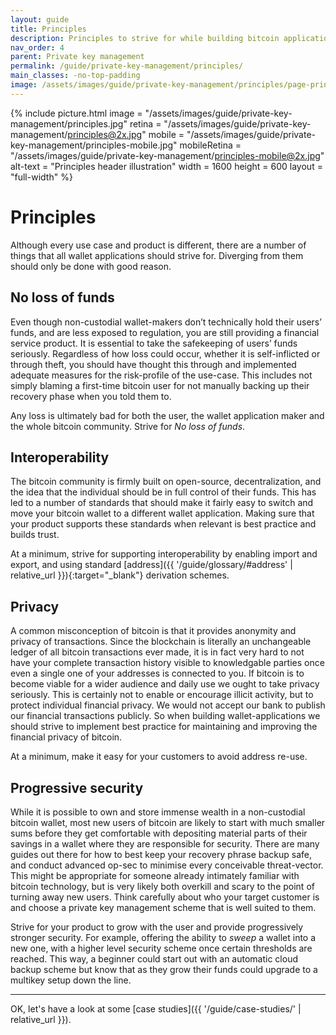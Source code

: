 ```yaml
---
layout: guide
title: Principles
description: Principles to strive for while building bitcoin applications for end-users.
nav_order: 4
parent: Private key management
permalink: /guide/private-key-management/principles/
main_classes: -no-top-padding
image: /assets/images/guide/private-key-management/principles/page-principles.jpg
---
```


<!--

Editor's notes

Principles to strive for while building bitcoin applications for end-users.

-->

{% include picture.html
   image = "/assets/images/guide/private-key-management/principles.jpg"
   retina = "/assets/images/guide/private-key-management/principles@2x.jpg"
   mobile = "/assets/images/guide/private-key-management/principles-mobile.jpg"
   mobileRetina = "/assets/images/guide/private-key-management/principles-mobile@2x.jpg"
   alt-text = "Principles header illustration"
   width = 1600
   height = 600
   layout = "full-width"
%}

# Principles

Although every use case and product is different, there are a number of things that all wallet applications should strive for. Diverging from them should only be done with good reason.

## No loss of funds

Even though non-custodial wallet-makers don’t technically hold their users’ funds, and are less exposed to regulation, you are still providing a financial service product. It is essential to take the safekeeping of users’ funds seriously. Regardless of how loss could occur, whether it is self-inflicted or through theft, you should have thought this through and implemented adequate measures for the risk-profile of the use-case. This includes not simply blaming a first-time bitcoin user for not manually backing up their recovery phase when you told them to.

Any loss is ultimately bad for both the user, the wallet application maker and the whole bitcoin community. Strive for *No loss of funds*.

## Interoperability

The bitcoin community is firmly built on open-source, decentralization, and the idea that the individual should be in full control of their funds. This has led to a number of standards that should make it fairly easy to switch and move your bitcoin wallet to a different wallet application. Making sure that your product supports these standards when relevant is best practice and builds trust.

At a minimum, strive for supporting interoperability by enabling import and export, and using standard [address]({{ '/guide/glossary/#address' | relative_url }}){:target="_blank"} derivation schemes.

## Privacy

A common misconception of bitcoin is that it provides anonymity and privacy of transactions. Since the blockchain is literally an unchangeable ledger of all bitcoin transactions ever made, it is in fact very hard to not have your complete transaction history visible to knowledgable parties once even a single one of your addresses is connected to you. If bitcoin is to become viable for a wider audience and daily use we ought to take privacy seriously. This is certainly not to enable or encourage illicit activity, but to protect individual financial privacy. We would not accept our bank to publish our financial transactions publicly. So when building wallet-applications we should strive to implement best practice for maintaining and improving the financial privacy of bitcoin.

At a minimum, make it easy for your customers to avoid address re-use.

## Progressive security

While it is possible to own and store immense wealth in a non-custodial bitcoin wallet, most new users of bitcoin are likely to start with much smaller sums before they get comfortable with depositing material parts of their savings in a wallet where they are responsible for security. There are many guides out there for how to best keep your recovery phrase backup safe, and conduct advanced op-sec to minimise every conceivable threat-vector. This might be appropriate for someone already intimately familiar with bitcoin technology, but is very likely both overkill and scary to the point of turning away new users. Think carefully about who your target customer is and choose a private key management scheme that is well suited to them.

Strive for your product to grow with the user and provide progressively stronger security. For example, offering the ability to *sweep* a wallet into a new one, with a higher level security scheme once certain thresholds are reached. This way, a beginner could start out with an automatic cloud backup scheme but know that as they grow their funds could upgrade to a multikey setup down the line.

***

OK, let's have a look at some [case studies]({{ '/guide/case-studies/' | relative_url }}).
